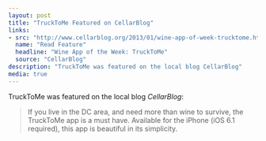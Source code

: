 ```yaml
---
layout: post
title: "TruckToMe Featured on CellarBlog"
links:
- src: "http://www.cellarblog.org/2013/01/wine-app-of-week-trucktome.html"
  name: "Read Feature"
  headline: "Wine App of the Week: TruckToMe"
  source: "CellarBlog"
description: "TruckToMe was featured on the local blog CellarBlog"
media: true
---
```


TruckToMe was featured on the local blog *CellarBlog*:

> If you live in the DC area, and need more than wine to survive, the TruckToMe app is a must have. Available for the iPhone (iOS 6.1 required), this app is beautiful in its simplicity.
